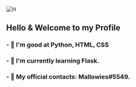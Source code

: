 ![H](https://media.discordapp.net/attachments/931550943575670844/931592411040325682/raw.png)
## Hello & Welcome to my Profile
### - 📜 I'm good at Python, HTML, CSS
### - 🌱 I'm currently learning Flask.
### - 🌸 My official contacts: Mallowies#5549.
